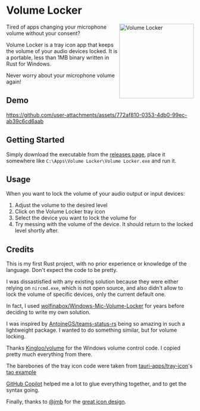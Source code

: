 # Volume Locker

<img align="right" width="200" alt="Volume Locker" src="https://github.com/user-attachments/assets/20dbba8d-f86f-4f88-b72c-088180ecbe30" />

Tired of apps changing your microphone volume without your consent?

Volume Locker is a tray icon app that keeps the volume of your audio devices locked. It is a portable, less than 1MB binary written in Rust for Windows.

Never worry about your microphone volume again!

## Demo

https://github.com/user-attachments/assets/772af810-0353-4db0-99ec-ab39c6cd6aab

## Getting Started

Simply download the executable from the [releases page](https://github.com/felipecrs/volume-locker/releases), place it somewhere like `C:\Apps\Volume Locker\Volume Locker.exe` and run it.

## Usage

When you want to lock the volume of your audio output or input devices:

1. Adjust the volume to the desired level
2. Click on the Volume Locker tray icon
3. Select the device you want to lock the volume for
4. Try messing with the volume of the device. It should return to the locked level shortly after.

## Credits

This is my first Rust project, with no prior experience or knowledge of the language. Don't expect the code to be pretty.

I was dissastisfied with any existing solution because they were either relying on `nircmd.exe`, which is not open source, and also didn't allow to lock the volume of specific devices, only the current default one.

In fact, I used [wolfinabox/Windows-Mic-Volume-Locker](https://github.com/wolfinabox/Windows-Mic-Volume-Locker) for years before deciding to write my own solution.

I was inspired by [AntoineGS/teams-status-rs](https://github.com/AntoineGS/teams-status-rs) being so amazing in such a lightweight package. I wanted to do something similar, but for volume locking.

Thanks [Kingloo/volume](https://github.com/Kingloo/volume) for the Windows volume control code. I copied pretty much everything from there.

The barebones of the tray icon code were taken from [tauri-apps/tray-icon](https://github.com/tauri-apps/tray-icon)'s [tao example](https://github.com/tauri-apps/tray-icon/blob/97723fd207add9c3bb0511cb0e4d04d8652a0027/examples/tao.rs)

[GitHub Copilot](https://github.com/copilot/) helped me a lot to glue everything together, and to get the syntax going.

Finally, thanks to [@jmb](https://github.com/jmb) for the [great icon design](https://github.com/Templarian/MaterialDesign/issues/7714).
